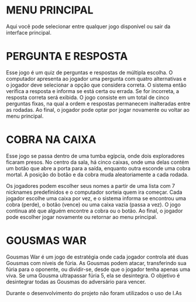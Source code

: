 # MENU PRINCIPAL

Aqui você pode selecionar entre qualquer jogo disponível ou sair da interface principal.

# PERGUNTA E RESPOSTA

Esse jogo é um quiz de perguntas e respostas de múltipla escolha. O computador apresenta ao jogador uma pergunta com quatro alternativas e o jogador deve selecionar a opção que considera correta. O sistema então verifica a resposta e informa se está certa ou errada. Se for incorreta, a resposta correta será exibida. O jogo consiste em um total de cinco perguntas fixas, na qual a ordem e respostas permanecem inalteradas entre as rodadas. Ao final, o jogador pode optar por jogar novamente ou voltar ao menu principal.

# COBRA NA CAIXA

Esse jogo se passa dentro de uma tumba egípcia, onde dois exploradores ficaram presos. No centro da sala, há cinco caixas, onde uma delas contém um botão que abre a porta para a saída, enquanto outra esconde uma cobra mortal. A posição do botão e da cobra muda aleatoriamente a cada rodada.

Os jogadores podem escolher seus nomes a partir de uma lista com 7 nicknames predefinidos e o computador sorteia quem ira começar. Cada jogador escolhe uma caixa por vez, e o sistema informa se encontrou uma cobra (perde), o botão (vence) ou uma caixa vazia (passa a vez). O jogo continua até que alguém encontre a cobra ou o botão. Ao final, o jogador pode escolher jogar novamente ou retornar ao menu principal.

# GOUSMAS WAR

Gousmas War é um jogo de estratégia onde cada jogador controla até duas Gousmas com níveis de fúria. As Gousmas podem atacar, transferindo sua fúria para o oponente, ou dividir-se, desde que o jogador tenha apenas uma viva. Se uma Gousma ultrapassar fúria 5, ela se desintegra. O objetivo é desintegrar todas as Gousmas do adversário para vencer.

Durante o desenvolvimento do projeto não foram utilizados o uso de I.As
